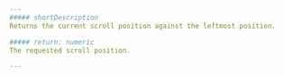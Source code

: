 ```yaml
---
##### shortDescription
Returns the current scroll position against the leftmost position.

##### return: numeric
The requested scroll position.

---
```

